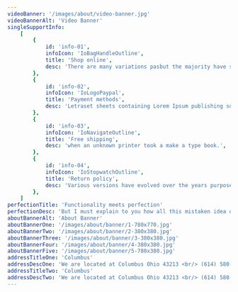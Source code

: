 ```yaml
---
videoBanner: '/images/about/video-banner.jpg'
videoBannerAlt: 'Video Banner'
singleSupportInfo:
    [
        {
            id: 'info-01',
            infoIcon: 'IoBagHandleOutline',
            title: 'Shop online',
            desc: 'There are many variations pasbut the majority have suffered.',
        },
        {
            id: 'info-02',
            infoIcon: 'IoLogoPaypal',
            title: 'Payment methods',
            desc: 'Letraset sheets containing Lorem Ipsum publishing software.',
        },
        {
            id: 'info-03',
            infoIcon: 'IoNavigateOutline',
            title: 'Free shipping',
            desc: 'when an unknown printer took a make a type book.',
        },
        {
            id: 'info-04',
            infoIcon: 'IoStopwatchOutline',
            title: 'Return policy',
            desc: 'Various versions have evolved over the years purpose.',
        },
    ]
perfectionTitle: 'Functionality meets perfection'
perfectionDesc: 'But I must explain to you how all this mistaken idea of denouncing sure and praising pain was born and I will give you a complete at the system, expound the actual teachings of the great of the truth, the human happiness was born. teachings of the great of the truth.'
aboutBannerAlt: 'About Banner'
aboutBannerOne: '/images/about/banner/1-780x770.jpg'
aboutBannerTwo: '/images/about/banner/2-380x380.jpg'
aboutBannerThree: '/images/about/banner/3-380x380.jpg'
aboutBannerFour: '/images/about/banner/4-380x380.jpg'
aboutBannerFive: '/images/about/banner/5-780x380.jpg'
addressTitleOne: 'Columbus'
addressDescOne: 'We are located at Columbus Ohio 43213 <br/> (614) 580-7521 <br/>  mesob@mesobstore.com'
addressTitleTwo: 'Columbus'
addressDescTwo: 'We are located at Columbus Ohio 43213 <br/> (614) 580-7521 <br/> mesob@mesobstore.com'
---
```

